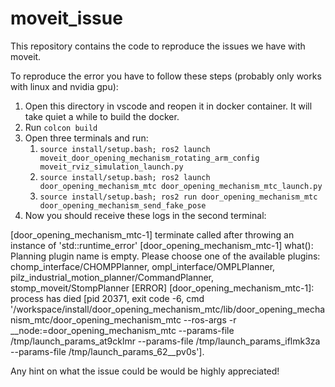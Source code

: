 # moveit_issue
This repository contains the code to reproduce the issues we have with moveit.

To reproduce the error you have to follow these steps (probably only works with linux and nvidia gpu):
1. Open this directory in vscode and reopen it in docker container. It will take quiet a while to build the docker.
2. Run `colcon build`
3. Open three terminals and run:
   1. `source install/setup.bash; ros2 launch moveit_door_opening_mechanism_rotating_arm_config moveit_rviz_simulation_launch.py`
   2. `source install/setup.bash; ros2 launch door_opening_mechanism_mtc door_opening_mechanism_mtc_launch.py `
   3. `source install/setup.bash; ros2 run door_opening_mechanism_mtc door_opening_mechanism_send_fake_pose`
4. Now you should receive these logs in the second terminal:
   
[door_opening_mechanism_mtc-1] terminate called after throwing an instance of 'std::runtime_error'
[door_opening_mechanism_mtc-1]   what():  Planning plugin name is empty. Please choose one of the available plugins: chomp_interface/CHOMPPlanner, ompl_interface/OMPLPlanner, pilz_industrial_motion_planner/CommandPlanner, stomp_moveit/StompPlanner
[ERROR] [door_opening_mechanism_mtc-1]: process has died [pid 20371, exit code -6, cmd '/workspace/install/door_opening_mechanism_mtc/lib/door_opening_mechanism_mtc/door_opening_mechanism_mtc --ros-args -r __node:=door_opening_mechanism_mtc --params-file /tmp/launch_params_at9cklmr --params-file /tmp/launch_params_iflmk3za --params-file /tmp/launch_params_62__pv0s'].

Any hint on what the issue could be would be highly appreciated! 